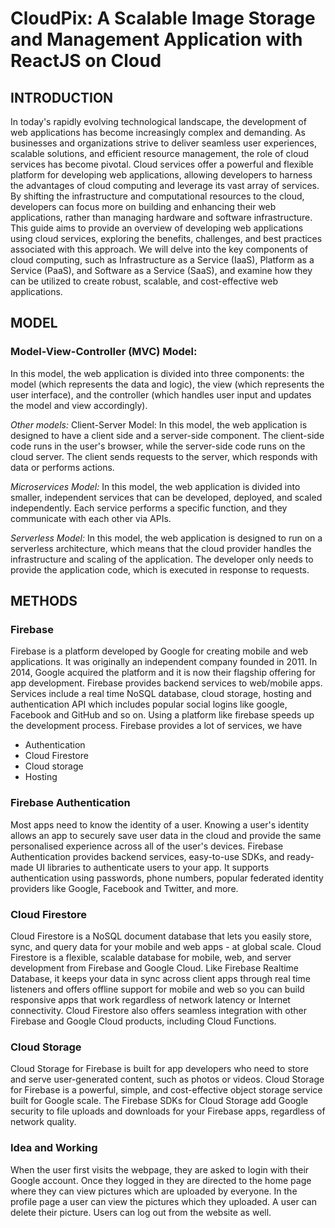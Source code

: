 # CloudPix: A Scalable Image Storage and Management Application with ReactJS on Cloud

## INTRODUCTION 

In today's rapidly evolving technological landscape, the development of web applications has become increasingly complex and demanding. As businesses and organizations strive to deliver seamless user experiences, scalable solutions, and efficient resource management, the role of cloud services has become pivotal. Cloud services offer a powerful and flexible platform for developing web applications, allowing developers to harness the advantages of cloud computing and leverage its vast array of services. By shifting the infrastructure and computational resources to the cloud, developers can focus more on building and enhancing their web applications, rather than managing hardware and software infrastructure. This guide aims to provide an overview of developing web applications using cloud services, exploring the  benefits, challenges, and best practices associated with this approach. We will delve  into the key components of cloud computing, such as Infrastructure as a Service (IaaS), Platform as a Service (PaaS), and Software as a Service (SaaS), and examine how they can be utilized to create robust, scalable, and cost-effective web applications.

## MODEL
### Model-View-Controller (MVC) Model:
In this model, the web application is divided into three components: the model (which represents the data and logic), the view (which represents the user interface), and the controller (which handles user input and updates the model and view accordingly). 

*Other models:*
Client-Server Model: In this model, the web application is designed to have a client side and a server-side component. The client-side code runs in the user's browser, while the server-side code runs on the cloud server. The client sends requests to the server, which responds with data or performs actions. 

*Microservices Model:* In this model, the web application is divided into smaller, independent services that can be developed, deployed, and scaled independently. Each service performs a specific function, and they communicate with each other via APIs. 

*Serverless Model:* In this model, the web application is designed to run on a serverless architecture, which means that the cloud provider handles the infrastructure and scaling of the application. The developer only needs to provide the application code, which is executed in response to requests.

## METHODS 
### Firebase
Firebase is a platform developed by Google for creating mobile and web applications. It was originally an independent company founded in 2011. In 2014, Google acquired the platform and it is now their flagship offering for app development. Firebase provides backend services to web/mobile apps. Services include a real time NoSQL database, cloud storage, hosting and authentication API which includes popular social logins like google, Facebook and GitHub and so on. Using a platform like firebase speeds up the development process.
Firebase provides a lot of services, we have
 - Authentication
 - Cloud Firestore
 - Cloud storage
 - Hosting 
### Firebase Authentication 
Most apps need to know the identity of a user. Knowing a user's identity allows an app to securely save user data in the cloud and provide the same personalised experience across all of the user's devices. Firebase Authentication provides backend services, easy-to-use SDKs, and ready-made UI libraries to authenticate users to your app. It supports authentication using passwords, phone numbers, popular federated identity providers like Google, Facebook and Twitter, and more.
### Cloud Firestore 
Cloud Firestore is a NoSQL document database that lets you easily store, sync, and query data for your mobile and web apps - at global scale. Cloud Firestore is a flexible, scalable database for mobile, web, and server development from Firebase and Google Cloud. Like Firebase Realtime Database, it keeps your data in sync across client apps through real time listeners and offers offline support for mobile and web so you can build responsive apps that work regardless of network latency or Internet connectivity. Cloud Firestore also offers seamless integration with other Firebase and Google Cloud products, including Cloud Functions. 
### Cloud Storage 
Cloud Storage for Firebase is built for app developers who need to store and serve user-generated content, such as photos or videos. Cloud Storage for Firebase is a powerful, simple, and cost-effective object storage service built for Google scale. The Firebase SDKs for Cloud Storage add Google security to file uploads and downloads for your Firebase apps, regardless of network quality.
### Idea and Working
When the user first visits the webpage, they are asked to login with their Google account. Once they logged in they are directed to the home page where they can view pictures which are uploaded by everyone. In the profile page a user can view the pictures which they uploaded. A user can delete their picture. Users can log out from the website as well.
